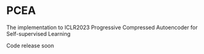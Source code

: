 # PCEA
The implementation to ICLR2023 Progressive Compressed Autoencoder for Self-supervised Learning

Code release soon
